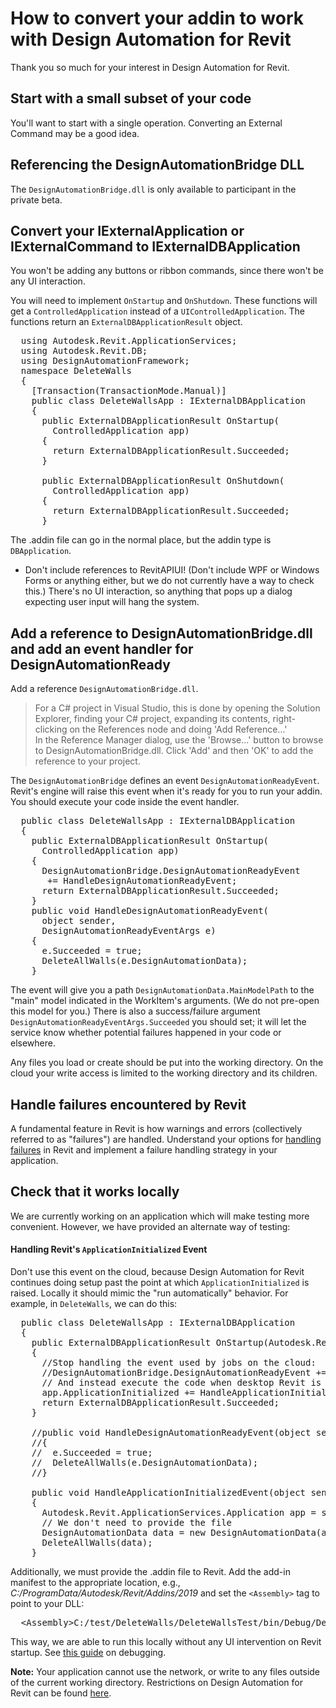 ﻿# How to convert your addin to work with Design Automation for Revit

Thank you so much for your interest in Design Automation for Revit. 

## Start with a small subset of your code

You'll want to start with a single operation. Converting an External Command may be a good idea. 

## Referencing the DesignAutomationBridge DLL

The `DesignAutomationBridge.dll` is only available to participant in the private beta.


## Convert your IExternalApplication or IExternalCommand to IExternalDBApplication

You won't be adding any buttons or ribbon commands, since there won't be any UI interaction. 

You will need to implement `OnStartup` and `OnShutdown`. These functions will get a `ControlledApplication` instead of a `UIControlledApplication`. The functions return an `ExternalDBApplicationResult` object. 

<pre>
  using Autodesk.Revit.ApplicationServices;
  using Autodesk.Revit.DB;
  using DesignAutomationFramework;
  namespace DeleteWalls
  {   
    [Transaction(TransactionMode.Manual)]
    public class DeleteWallsApp : IExternalDBApplication
    {
      public ExternalDBApplicationResult OnStartup(
        ControlledApplication app)
      {
        return ExternalDBApplicationResult.Succeeded;
      }
  
      public ExternalDBApplicationResult OnShutdown(
        ControlledApplication app)
      {
        return ExternalDBApplicationResult.Succeeded;
      }
</pre>

The .addin file can go in the normal place, but the addin type is `DBApplication`.

* Don't include references to RevitAPIUI! (Don't include WPF or Windows Forms or anything either, but we do not currently have a way to check this.) There's no UI interaction, so anything that pops up a dialog expecting user input will hang the system. 

## Add a reference to DesignAutomationBridge.dll and add an event handler for DesignAutomationReady

Add a reference `DesignAutomationBridge.dll`.  

> For a C# project in Visual Studio, this is done by opening the Solution Explorer, finding your C# project, expanding its contents, right-clicking on the References node and doing 'Add Reference...'  
> In the Reference Manager dialog, use the 'Browse...' button to browse to DesignAutomationBridge.dll.  Click 'Add' and then 'OK' to add the reference to your project.

The `DesignAutomationBridge` defines an event `DesignAutomationReadyEvent`. Revit's engine will raise this event when it's ready for you to run your addin. You should execute your code inside the event handler. 

<pre>
  public class DeleteWallsApp : IExternalDBApplication
  {
    public ExternalDBApplicationResult OnStartup(
      ControlledApplication app)
    {
      DesignAutomationBridge.DesignAutomationReadyEvent
       += HandleDesignAutomationReadyEvent;
      return ExternalDBApplicationResult.Succeeded;
    } 
    public void HandleDesignAutomationReadyEvent(
      object sender,
      DesignAutomationReadyEventArgs e)
    {
      e.Succeeded = true;
      DeleteAllWalls(e.DesignAutomationData);
    }
</pre>

The event will give you a path `DesignAutomationData.MainModelPath` to the "main" model indicated in the WorkItem's arguments. (We do not pre-open this model for you.) There is also a success/failure argument `DesignAutomationReadyEventArgs.Succeeded` you should set; it will let the service know whether potential failures happened in your code or elsewhere. 

Any files you load or create should be put into the working directory. On the cloud your write access is limited to the working directory and its children.
 
## Handle failures encountered by Revit

A fundamental feature in Revit is how warnings and errors (collectively referred to as "failures") are handled.  Understand your options for [handling failures](FailureProcessor.html) in Revit and implement a failure handling strategy in your application.

## Check that it works locally

We are currently working on an application which will make testing more convenient. However, we have provided an alternate way of testing:

#### Handling Revit's `ApplicationInitialized` Event

Don't use this event on the cloud, because Design Automation for Revit continues doing setup past the point at which `ApplicationInitialized` is raised. Locally it should mimic the "run automatically" behavior. For example, in `DeleteWalls`, we can do this:

<pre>
  public class DeleteWallsApp : IExternalDBApplication
  {
    public ExternalDBApplicationResult OnStartup(Autodesk.Revit.ApplicationServices.ControlledApplication app)
    {
      //Stop handling the event used by jobs on the cloud:
      //DesignAutomationBridge.DesignAutomationReadyEvent += HandleDesignAutomationReadyEvent;
      // And instead execute the code when desktop Revit is initialized.
      app.ApplicationInitialized += HandleApplicationInitializedEvent;
      return ExternalDBApplicationResult.Succeeded;
    }
    
    //public void HandleDesignAutomationReadyEvent(object sender, DesignAutomationReadyEventArgs e)
    //{
    //  e.Succeeded = true;
    //  DeleteAllWalls(e.DesignAutomationData);
    //}
    
    public void HandleApplicationInitializedEvent(object sender, Autodesk.Revit.DB.Events.ApplicationInitializedEventArgs e)
    {
      Autodesk.Revit.ApplicationServices.Application app = sender as Autodesk.Revit.ApplicationServices.Application;
      // We don't need to provide the file
      DesignAutomationData data = new DesignAutomationData(app, "/path/to/file.rvt");
      DeleteAllWalls(data);
    }
</pre>

Additionally, we must provide the .addin file to Revit. Add the add-in manifest to the appropriate location, e.g., *C:/ProgramData/Autodesk/Revit/Addins/2019* and set the `<Assembly>` tag to point to your DLL:

<pre>
  &lt;Assembly&gt;C:/test/DeleteWalls/DeleteWallsTest/bin/Debug/DeleteWalls.dll&lt;/Assembly&gt;
</pre>

This way, we are able to run this locally without any UI intervention on Revit startup. See [this guide](http://usa.autodesk.com/adsk/servlet/index?siteID=123112&id=20132893) on debugging.

**Note:** Your application cannot use the network, or write to any files outside of the current working directory. Restrictions on Design Automation for Revit can be found [here](QuotasAndRestrictions.html).

